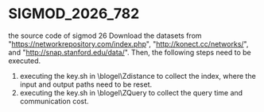 # SIGMOD_2026_782
the source code of sigmod 26
Download the datasets from "https://networkrepository.com/index.php", "http://konect.cc/networks/", and "http://snap.stanford.edu/data/". Then, the following steps need to be executed.

1. executing the key.sh in \blogel\Zdistance to collect the index, where the input and output paths need to be reset.
2. executing the key.sh in \blogel\ZQuery to collect the query time and communication cost.
